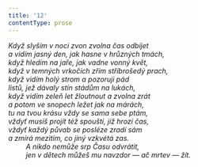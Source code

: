 ```yaml
---
title: '12'
contentType: prose
---
```


_Když slyším v noci zvon zvolna čas odbíjet  
a vidím jasný den, jak hasne v hrůzných tmách,  
když hledím na jaře, jak vadne vonný květ,  
když v temných vrkočích zřím stříbrošedý prach,  
když vidím holý strom a pozoruji pád  
listů, jež dávaly stín stádům na lukách,  
když vidím zeleň let žloutnout a zvolna zrát  
a potom ve snopech ležet jak na márách,  
tu na tvou krásu vždy se sama sebe ptám,  
vždyť musíš projít též spouští, jíž hrozí čas,  
vždyť každý půvab se posléze zradí sám  
a zmírá mezitím, co jiný vzkvétá zas.  
         A nikdo nemůže srp Času odvrátit,  
         jen v dětech můžeš mu navzdor — ač mrtev — žít._
